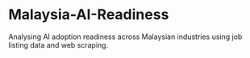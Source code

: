 # Malaysia-AI-Readiness
Analysing AI adoption readiness across Malaysian industries using job listing data and web scraping.

